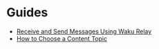 # Guides

- [Receive and Send Messages Using Waku Relay](relay-receive-send-messages.md)
- [How to Choose a Content Topic](choose-content-topic.md)
